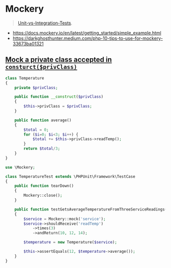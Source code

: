 # Mockery
> [Unit-vs-Integration-Tests](https://github.com/Janis-Rullis-IT/dev/blob/master/Infrastructure/Software/Unit-vs-Integration-Tests.md).

* https://docs.mockery.io/en/latest/getting_started/simple_example.html
* https://darkghosthunter.medium.com/php-10-tips-to-use-for-mockery-33673ba01321

## [Mock a private class accepted in `consturct($privClass)`](https://docs.mockery.io/en/latest/getting_started/simple_example.html)

```php
class Temperature
{
    private $privClass;

    public function __construct($privClass)
    {
        $this->privClass = $privClass;
    }

    public function average()
    {
        $total = 0;
        for ($i=0; $i<3; $i++) {
            $total += $this->privClass->readTemp();
        }
        return $total/3;
    }
}
```

```php
use \Mockery;

class TemperatureTest extends \PHPUnit\Framework\TestCase
{
    public function tearDown()
    {
        Mockery::close();
    }

    public function testGetsAverageTemperatureFromThreeServiceReadings()
    {
        $service = Mockery::mock('service');
        $service->shouldReceive('readTemp')
            ->times(3)
            ->andReturn(10, 12, 14);

        $temperature = new Temperature($service);

        $this->assertEquals(12, $temperature->average());
    }
}
```
